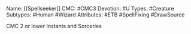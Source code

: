 Name: [[Spellseeker]]
CMC: #CMC3
Devotion: #U
Types: #Creature
Subtypes: #Human #Wizard
Attributes: #ETB #SpellFixing #DrawSource 

CMC 2 or lower Instants and Sorceries